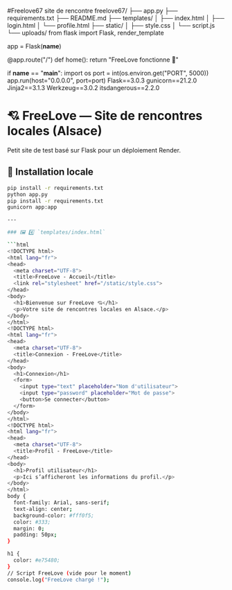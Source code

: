 #Freelove67
site de rencontre
freelove67/
├── app.py
├── requirements.txt
├── README.md
├── templates/
│   ├── index.html
│   ├── login.html
│   └── profile.html
├── static/
│   ├── style.css
│   └── script.js
└── uploads/
from flask import Flask, render_template

app = Flask(__name__)

@app.route("/")
def home():
    return "FreeLove fonctionne 🎉"

if __name__ == "__main__":
    import os
    port = int(os.environ.get("PORT", 5000))
    app.run(host="0.0.0.0", port=port)
Flask==3.0.3
gunicorn==21.2.0
Jinja2==3.1.3
Werkzeug==3.0.2
itsdangerous==2.2.0
# 💘 FreeLove — Site de rencontres locales (Alsace)

Petit site de test basé sur Flask pour un déploiement Render.

## 🚀 Installation locale

```bash
pip install -r requirements.txt
python app.py
pip install -r requirements.txt
gunicorn app:app

---

### 🖼️ 4️⃣ `templates/index.html`

```html
<!DOCTYPE html>
<html lang="fr">
<head>
  <meta charset="UTF-8">
  <title>FreeLove - Accueil</title>
  <link rel="stylesheet" href="/static/style.css">
</head>
<body>
  <h1>Bienvenue sur FreeLove 💘</h1>
  <p>Votre site de rencontres locales en Alsace.</p>
</body>
</html>
<!DOCTYPE html>
<html lang="fr">
<head>
  <meta charset="UTF-8">
  <title>Connexion - FreeLove</title>
</head>
<body>
  <h1>Connexion</h1>
  <form>
    <input type="text" placeholder="Nom d'utilisateur">
    <input type="password" placeholder="Mot de passe">
    <button>Se connecter</button>
  </form>
</body>
</html>
<!DOCTYPE html>
<html lang="fr">
<head>
  <meta charset="UTF-8">
  <title>Profil - FreeLove</title>
</head>
<body>
  <h1>Profil utilisateur</h1>
  <p>Ici s’afficheront les informations du profil.</p>
</body>
</html>
body {
  font-family: Arial, sans-serif;
  text-align: center;
  background-color: #fff0f5;
  color: #333;
  margin: 0;
  padding: 50px;
}

h1 {
  color: #e75480;
}
// Script FreeLove (vide pour le moment)
console.log("FreeLove chargé !");

